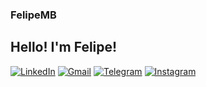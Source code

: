 <h3> FelipeMB </h3>
<h2> Hello! I'm Felipe! </h2>

[![LinkedIn](https://img.shields.io/badge/linkedin-%230077B5.svg?style=for-the-badge&logo=linkedin&logoColor=white)](https://www.linkedin.com/in/felipembatista/) 
[![Gmail](https://img.shields.io/badge/Gmail-D14836?style=for-the-badge&logo=gmail&logoColor=white)](mailto:profissional.felipemb@gmail.com) [![Telegram](https://img.shields.io/badge/Telegram-2CA5E0?style=for-the-badge&logo=telegram&logoColor=white)](https://t.me/felipemb) [![Instagram](https://img.shields.io/badge/Instagram-%23E4405F.svg?style=for-the-badge&logo=Instagram&logoColor=white)](https://www.instagram.com/felipemb___/)
